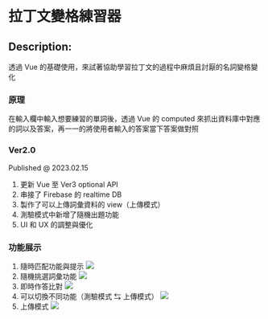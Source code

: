 # 拉丁文變格練習器

## Description: 
透過 Vue 的基礎使用，來試著協助學習拉丁文的過程中麻煩且討厭的名詞變格變化

### 原理 
在輸入欄中輸入想要練習的單詞後，透過 Vue 的 computed 來抓出資料庫中對應的詞以及答案，再一一的將使用者輸入的答案當下答案做對照

### Ver2.0
Published @ 2023.02.15
1. 更新 Vue 至 Ver3 optional API
2. 串接了 Firebase 的 realtime DB
3. 製作了可以上傳詞彙資料的 view（上傳模式）
4. 測驗模式中新增了隨機出題功能
5. UI 和 UX 的調整與優化

### 功能展示
1. 隨時匹配功能與提示
![](https://imgur.com/a/uvKDfd9.gif)
2. 隨機挑選詞彙功能
![](https://imgur.com/In9QK4f.gif)
3. 即時作答比對
![](https://imgur.com/CJguDwQ.gif) 
4. 可以切換不同功能（測驗模式 ⇆ 上傳模式）
![](https://imgur.com/H4uQb14.gif)
5. 上傳模式
![](https://imgur.com/aF7CDzB.gif)
